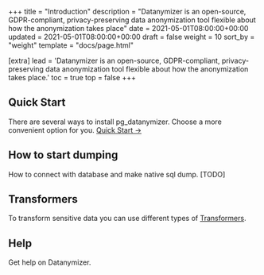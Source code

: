 +++
title = "Introduction"
description = "Datanymizer is an open-source, GDPR-compliant, privacy-preserving data anonymization tool flexible about how the anonymization takes place"
date = 2021-05-01T08:00:00+00:00
updated = 2021-05-01T08:00:00+00:00
draft = false
weight = 10
sort_by = "weight"
template = "docs/page.html"

[extra]
lead = 'Datanymizer is an open-source, GDPR-compliant, privacy-preserving data anonymization tool flexible about how the anonymization takes place.'
toc = true
top = false
+++

## Quick Start

There are several ways to install pg_datanymizer. Choose a more convenient option for you. [Quick Start →](../quick-start/)

## How to start dumping

How to connect with database and make native sql dump. [TODO]

## Transformers

To transform sensitive data you can use different types of [Transformers](/transformers/).

## Help

Get help on Datanymizer.
